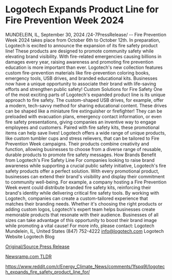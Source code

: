 # Logotech Expands Product Line for Fire Prevention Week 2024

MUNDELEIN, IL, September 30, 2024 /24-7PressRelease/ -- Fire Prevention Week 2024 takes place from October 6th to October 12th. In preparation, Logotech is excited to announce the expansion of its fire safety product line! These products are designed to promote community safety while elevating brand visibility. With fire-related emergencies causing billions in damages every year, raising awareness and promoting fire prevention education is more important than ever.  Logotech's new collection features custom fire-prevention materials like fire-prevention coloring books, emergency tools, USB drives, and branded educational kits. Businesses now have a unique opportunity to associate their brand with life-saving efforts and strengthen public safety!  Custom Solutions for Fire Safety  One of the most exciting parts of Logotech's expanded product line is its unique approach to fire safety. The custom-shaped USB drives, for example, offer a modern, tech-savvy method for sharing educational content. These drives can be shaped like a miniature fire extinguisher or firefighter! They can be preloaded with evacuation plans, emergency contact information, or even fire safety presentations, giving companies an inventive way to engage employees and customers. Paired with fire safety kits, these promotional items can help save lives!  Logotech offers a wide range of unique products, like custom tumbler cups and stress relievers, that can be tailored to Fire Prevention Week campaigns. Their products combine creativity and function, allowing businesses to choose from a diverse range of reusable, durable products to promote fire safety messages.  How Brands Benefit from Logotech's Fire Safety Line  For companies looking to raise brand awareness while supporting a crucial public safety initiative, Logotech's fire safety products offer a perfect solution. With every promotional product, businesses can extend their brand's visibility and display their commitment to community well-being. For example, a company hosting a Fire Prevention Week event could distribute branded fire safety kits, reinforcing their brand's identity while delivering critical fire safety tools.  By working with Logotech, companies can create a custom-tailored experience that matches their branding needs. Whether it's choosing the right products or adding custom logos, Logotech's expert team helps businesses create memorable products that resonate with their audience. Businesses of all sizes can take advantage of this opportunity to boost their brand image while promoting a vital cause!  For more info, please contact: Logotech  Mundelein, IL, United States  (847) 752-4222 info@logotech.com  Logotech Website Logotech Blog 

[Original/Source Press Release](https://www.24-7pressrelease.com/press-release/514790/logotech-expands-product-line-for-fire-prevention-week-2024)
                    

[Newsramp.com TLDR](None) 

https://www.reddit.com/r/Energy_Climate_News/comments/1fspq9l/logotech_expands_fire_safety_product_line_for/